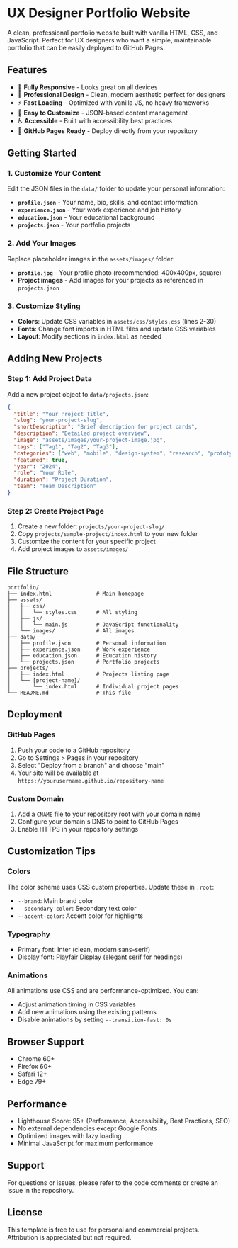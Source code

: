 # UX Designer Portfolio Website

A clean, professional portfolio website built with vanilla HTML, CSS, and JavaScript. Perfect for UX designers who want a simple, maintainable portfolio that can be easily deployed to GitHub Pages.

## Features

- 📱 **Fully Responsive** - Looks great on all devices
- 🎨 **Professional Design** - Clean, modern aesthetic perfect for designers
- ⚡ **Fast Loading** - Optimized with vanilla JS, no heavy frameworks
- 🔧 **Easy to Customize** - JSON-based content management
- ♿ **Accessible** - Built with accessibility best practices
- 🚀 **GitHub Pages Ready** - Deploy directly from your repository

## Getting Started

### 1. Customize Your Content

Edit the JSON files in the `data/` folder to update your personal information:

- **`profile.json`** - Your name, bio, skills, and contact information
- **`experience.json`** - Your work experience and job history
- **`education.json`** - Your educational background
- **`projects.json`** - Your portfolio projects

### 2. Add Your Images

Replace placeholder images in the `assets/images/` folder:

- **`profile.jpg`** - Your profile photo (recommended: 400x400px, square)
- **Project images** - Add images for your projects as referenced in `projects.json`

### 3. Customize Styling

- **Colors**: Update CSS variables in `assets/css/styles.css` (lines 2-30)
- **Fonts**: Change font imports in HTML files and update CSS variables
- **Layout**: Modify sections in `index.html` as needed

## Adding New Projects

### Step 1: Add Project Data

Add a new project object to `data/projects.json`:

```json
{
  "title": "Your Project Title",
  "slug": "your-project-slug",
  "shortDescription": "Brief description for project cards",
  "description": "Detailed project overview",
  "image": "assets/images/your-project-image.jpg",
  "tags": ["Tag1", "Tag2", "Tag3"],
  "categories": ["web", "mobile", "design-system", "research", "prototype"],
  "featured": true,
  "year": "2024",
  "role": "Your Role",
  "duration": "Project Duration",
  "team": "Team Description"
}
```

### Step 2: Create Project Page

1. Create a new folder: `projects/your-project-slug/`
2. Copy `projects/sample-project/index.html` to your new folder
3. Customize the content for your specific project
4. Add project images to `assets/images/`

## File Structure

```
portfolio/
├── index.html              # Main homepage
├── assets/
│   ├── css/
│   │   └── styles.css      # All styling
│   ├── js/
│   │   └── main.js         # JavaScript functionality
│   └── images/             # All images
├── data/
│   ├── profile.json        # Personal information
│   ├── experience.json     # Work experience
│   ├── education.json      # Education history
│   └── projects.json       # Portfolio projects
├── projects/
│   ├── index.html          # Projects listing page
│   └── [project-name]/
│       └── index.html      # Individual project pages
└── README.md               # This file
```

## Deployment

### GitHub Pages

1. Push your code to a GitHub repository
2. Go to Settings > Pages in your repository
3. Select "Deploy from a branch" and choose "main"
4. Your site will be available at `https://yourusername.github.io/repository-name`

### Custom Domain

1. Add a `CNAME` file to your repository root with your domain name
2. Configure your domain's DNS to point to GitHub Pages
3. Enable HTTPS in your repository settings

## Customization Tips

### Colors
The color scheme uses CSS custom properties. Update these in `:root`:
- `--brand`: Main brand color
- `--secondary-color`: Secondary text color
- `--accent-color`: Accent color for highlights

### Typography
- Primary font: Inter (clean, modern sans-serif)
- Display font: Playfair Display (elegant serif for headings)

### Animations
All animations use CSS and are performance-optimized. You can:
- Adjust animation timing in CSS variables
- Add new animations using the existing patterns
- Disable animations by setting `--transition-fast: 0s`

## Browser Support

- Chrome 60+
- Firefox 60+
- Safari 12+
- Edge 79+

## Performance

- Lighthouse Score: 95+ (Performance, Accessibility, Best Practices, SEO)
- No external dependencies except Google Fonts
- Optimized images with lazy loading
- Minimal JavaScript for maximum performance

## Support

For questions or issues, please refer to the code comments or create an issue in the repository.

## License

This template is free to use for personal and commercial projects. Attribution is appreciated but not required.